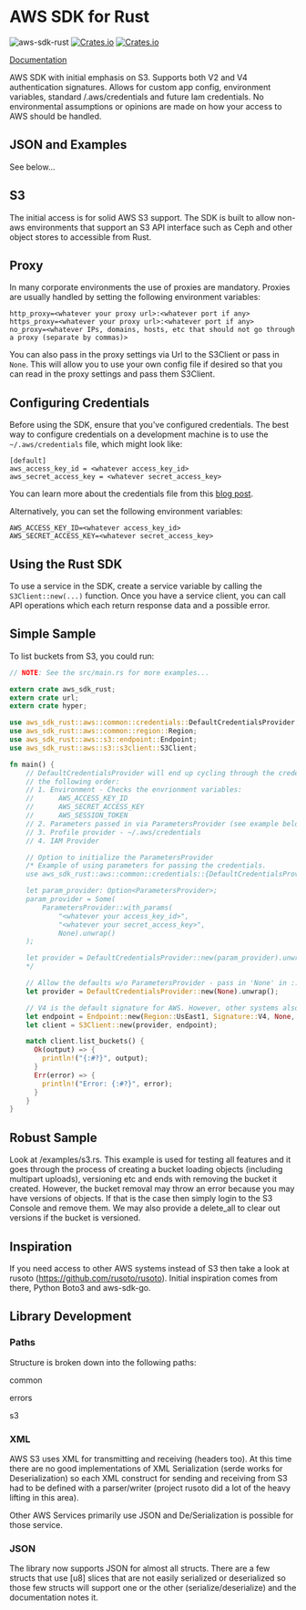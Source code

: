 # AWS SDK for Rust
![aws-sdk-rust](https://img.shields.io/crates/v/aws-sdk-rust.svg) [![Crates.io](https://img.shields.io/crates/d/aws-sdk-rust.svg)]() [![Crates.io](https://img.shields.io/crates/l/aws-sdk-rust.svg)]()

[Documentation](https://lambdastackio.github.io/aws-sdk-rust/aws_sdk_rust/aws/index.html)

AWS SDK with initial emphasis on S3. Supports both V2 and V4 authentication signatures. Allows for custom app config, environment variables, standard /.aws/credentials and future Iam credentials. No environmental assumptions or opinions are made on how your access to AWS should be handled.

## JSON and Examples
See below...

## S3
The initial access is for solid AWS S3 support. The SDK is built to allow non-aws environments that support an S3 API interface such as Ceph and other object stores to accessible from Rust.

## Proxy
In many corporate environments the use of proxies are mandatory. Proxies are usually handled by setting the following environment variables:
```
http_proxy=<whatever your proxy url>:<whatever port if any>
https_proxy=<whatever your proxy url>:<whatever port if any>
no_proxy=<whatever IPs, domains, hosts, etc that should not go through a proxy (separate by commas)>
```

You can also pass in the proxy settings via Url to the S3Client or pass in `None`. This will allow you to use your own config file if desired so that you can read in the proxy settings and pass them S3Client.

## Configuring Credentials

Before using the SDK, ensure that you've configured credentials. The best
way to configure credentials on a development machine is to use the
`~/.aws/credentials` file, which might look like:

```
[default]
aws_access_key_id = <whatever access_key_id>
aws_secret_access_key = <whatever secret_access_key>
```

You can learn more about the credentials file from this
[blog post](http://blogs.aws.amazon.com/security/post/Tx3D6U6WSFGOK2H/A-New-and-Standardized-Way-to-Manage-Credentials-in-the-AWS-SDKs).

Alternatively, you can set the following environment variables:

```
AWS_ACCESS_KEY_ID=<whatever access_key_id>
AWS_SECRET_ACCESS_KEY=<whatever secret_access_key>
```

## Using the Rust SDK

To use a service in the SDK, create a service variable by calling the `S3Client::new(...)`
function. Once you have a service client, you can call API operations which each
return response data and a possible error.

## Simple Sample
To list buckets from S3, you could run:

```rust
// NOTE: See the src/main.rs for more examples...

extern crate aws_sdk_rust;
extern crate url;
extern crate hyper;

use aws_sdk_rust::aws::common::credentials::DefaultCredentialsProvider;
use aws_sdk_rust::aws::common::region::Region;
use aws_sdk_rust::aws::s3::endpoint::Endpoint;
use aws_sdk_rust::aws::s3::s3client::S3Client;

fn main() {
    // DefaultCredentialsProvider will end up cycling through the credentials provider list in
    // the following order:
    // 1. Environment - Checks the envrionment variables:
    //      AWS_ACCESS_KEY_ID
    //      AWS_SECRET_ACCESS_KEY
    //      AWS_SESSION_TOKEN
    // 2. Parameters passed in via ParametersProvider (see example below)
    // 3. Profile provider - ~/.aws/credentials
    // 4. IAM Provider

    // Option to initialize the ParametersProvider
    /* Example of using parameters for passing the credentials.
    use aws_sdk_rust::aws::common::credentials::{DefaultCredentialsProvider, ParametersProvider};

    let param_provider: Option<ParametersProvider>;
    param_provider = Some(
        ParametersProvider::with_params(
            "<whatever your access_key_id>",
            "<whatever your secret_access_key>",
            None).unwrap()
    );

    let provider = DefaultCredentialsProvider::new(param_provider).unwrap();
    */

    // Allow the defaults w/o ParametersProvider - pass in 'None' in ::new(None)
    let provider = DefaultCredentialsProvider::new(None).unwrap();

    // V4 is the default signature for AWS. However, other systems also use V2.
    let endpoint = Endpoint::new(Region::UsEast1, Signature::V4, None, None, None);
    let client = S3Client::new(provider, endpoint);

    match client.list_buckets() {
      Ok(output) => {
        println!("{:#?}", output);
      }
      Err(error) => {
        println!("Error: {:#?}", error);
      }
    }
}
```

## Robust Sample
Look at /examples/s3.rs. This example is used for testing all features and it goes through the process of
creating a bucket loading objects (including multipart uploads), versioning etc and ends with removing
the bucket it created. However, the bucket removal may throw an error because you may have versions of
objects. If that is the case then simply login to the S3 Console and remove them. We may also provide a
delete_all to clear out versions if the bucket is versioned.

## Inspiration
If you need access to other AWS systems instead of S3 then take a look at rusoto (https://github.com/rusoto/rusoto). Initial inspiration comes from there, Python Boto3 and aws-sdk-go.

## Library Development
### Paths
Structure is broken down into the following paths:

common

errors

s3

### XML
AWS S3 uses XML for transmitting and receiving (headers too). At this time there are no good implementations of
XML Serialization (serde works for Deserialization) so each XML construct for sending and receiving from S3
had to be defined with a parser/writer (project rusoto did a lot of the heavy lifting in this area).

Other AWS Services primarily use JSON and De/Serialization is possible for those service.

### JSON
The library now supports JSON for almost all structs. There are a few structs that use [u8] slices that are not
easily serialized or deserialized so those few structs will support one or the other (serialize/deserialize)
and the documentation notes it.
